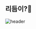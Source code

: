 ## 리듬이?👋
![header](https://capsule-render.vercel.app/api?type=waving&height=300&color=gradient&text=Welcome%20to-nl-Sim's%20Github&descAlign=0&descAlignY=40&fontAlignY=35&textBg=false&animation=fadeIn&rotate=0&strokeWidth=3&stroke=black&fontColor=black)
<!--
**simjjjj/simjjjj** is a ✨ _special_ ✨ repository because its `README.md` (this file) appears on your GitHub profile.

Here are some ideas to get you started:

- 🔭 I’m currently working on ... 안녕
- 🌱 I’m currently learning ...
- 👯 I’m looking to collaborate on ...
- 🤔 I’m looking for help with ...
- 💬 Ask me about ...
- 📫 How to reach me: ...
- 😄 Pronouns: ...
- ⚡ Fun fact: ...
-->

